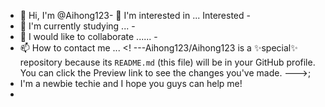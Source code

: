 - 👋 Hi, I'm @Aihong123- 👀 I'm interested in ... Interested -
- 🌱 I'm currently studying ... -
- 💞️ I would like to collaborate ...... -
- 📫 How to contact me ... <! ---Aihong123/Aihong123 is a ✨special✨ repository because its `README.md` (this file) will be in your GitHub profile. You can click the Preview link to see the changes you've made. --->;
- I'm a newbie techie and I hope you guys can help me!
- 
